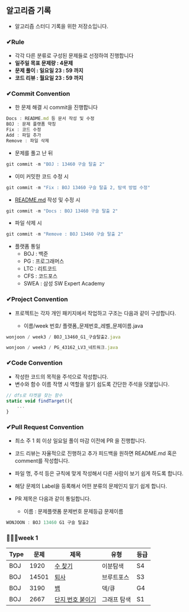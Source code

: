 
## 알고리즘 기록

- 알고리즘 스터디 기록을 위한 저장소입니다.

### ✔Rule

- 각각 다른 분류로 구성된 문제들로 선정하여 진행합니다
- **일주일 목표 문제량 : 4문제**
- **문제 풀이 : 일요일 23 : 59 까지**
- **코드 리뷰 : 월요일 23 : 59 까지**

### ✔Commit Convention

- 한 문제 해결 시 commit을 진행합니다

```jsx
Docs : README.md 등 문서 작성 및 수정
BOJ : 문제 플랫폼 약칭
Fix : 코드 수정
Add : 파일 추가
Remove : 파일 삭제
```

- 문제를 풀고 난 뒤

```jsx
git commit -m "BOJ : 13460 구슬 탈출 2"
```

- 이미 커밋한 코드 수정 시

```jsx
git commit -m "Fix : BOJ 13460 구슬 탈출 2, 탐색 방법 수정"
```

- [README.md](http://README.md) 작성 및 수정 시

```jsx
git commit -m "Docs : BOJ 13460 구슬 탈출 2"
```

- 파일 삭제 시

```jsx
git commit -m "Remove : BOJ 13460 구슬 탈출 2"
```

- 플랫폼 통일
  - BOJ : 백준
  - PG : 프로그래머스
  - LTC : 리트코드
  - CFS : 코드포스
  - SWEA : 삼성 SW Expert Academy

### ✔Project Convention

- 프로젝트는 각자 개인 패키지에서 작업하고 구조는 다음과 같이 구성합니다.

	- 이름/week 번호/ 플랫폼_문제번호_레벨_문제이름.java

```jsx
wonjoon / week3 / BOJ_13460_G1_구슬탈출2.java

wonjoon / week3 / PG_43162_LV3_네트워크.java
```

### ✔Code Convention

- 작성한 코드의 목적을 주석으로 작성합니다.
- 변수와 함수 이름 작명 시 역할을 알기 쉽도록 간단한 주석을 덧붙입니다.

```jsx
// dfs로 타켓을 찾는 함수
static void findTarget(){
	...
}
```

### ✔Pull Request Convention

- 최소 주 1 회 이상 일요일 풀이 마감 이전에 PR 을 진행합니다.
- 코드 리뷰는 자율적으로 진행하고 추가 피드백을 원하면 README.md 혹은 comment를 작성합니다.
- 파일 명, 주석 등은 규칙에 맞게 작성해서 다른 사람이 보기 쉽게 하도록 합니다.
- 해당 문제의 Label을 등록해서 어떤 분류의 문제인지 알기 쉽게 합니다.

- PR 제목은 다음과 같이 통일합니다.
  - 이름 : 문제플랫폼 문제번호 문제등급 문제이름

```jsx
WONJOON : BOJ 13460 G1 구슬 탈출2
```

### 🏃🏻‍♂️week 1

| Type | 문제  | 제목                                                     | 유형        | 등급 |
| ---- | ----- | -------------------------------------------------------- | ----------- | ----------- |
| BOJ  | 1920  | [수 찾기](https://www.acmicpc.net/problem/1920)          | 이분탐색    | S4          |
| BOJ  | 14501 | [퇴사](https://www.acmicpc.net/problem/14501)            | 브루트포스  | S3          |
| BOJ  | 3190  | [뱀](https://www.acmicpc.net/problem/3190)               | 덱/큐          | G4          |
| BOJ  | 2667  | [단지 번호 붙이기](https://www.acmicpc.net/problem/2667) | 그래프 탐색 | S1          |

